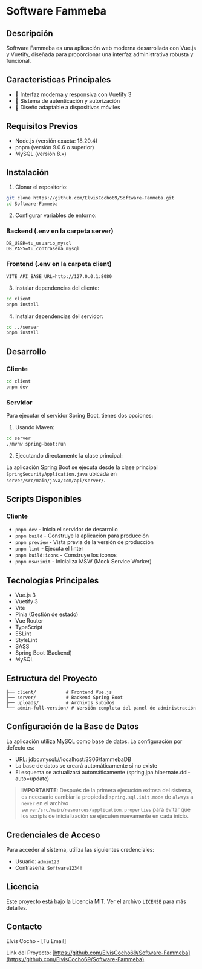 # Software Fammeba

## Descripción
Software Fammeba es una aplicación web moderna desarrollada con Vue.js y Vuetify, diseñada para proporcionar una interfaz administrativa robusta y funcional.

## Características Principales
- 🎨 Interfaz moderna y responsiva con Vuetify 3
- 🔐 Sistema de autenticación y autorización
- 📱 Diseño adaptable a dispositivos móviles

## Requisitos Previos
- Node.js (versión exacta: 18.20.4)
- pnpm (versión 9.0.6 o superior)
- MySQL (versión 8.x)

## Instalación

1. Clonar el repositorio:
```bash
git clone https://github.com/ElvisCocho69/Software-Fammeba.git
cd Software-Fammeba
```

2. Configurar variables de entorno:

### Backend (.env en la carpeta server)
```env
DB_USER=tu_usuario_mysql
DB_PASS=tu_contraseña_mysql
```

### Frontend (.env en la carpeta client)
```env
VITE_API_BASE_URL=http://127.0.0.1:8080
```

3. Instalar dependencias del cliente:
```bash
cd client
pnpm install
```

4. Instalar dependencias del servidor:
```bash
cd ../server
pnpm install
```

## Desarrollo

### Cliente
```bash
cd client
pnpm dev
```

### Servidor
Para ejecutar el servidor Spring Boot, tienes dos opciones:

1. Usando Maven:
```bash
cd server
./mvnw spring-boot:run
```

2. Ejecutando directamente la clase principal:

La aplicación Spring Boot se ejecuta desde la clase principal `SpringSecurityApplication.java` ubicada en `server/src/main/java/com/api/server/`.

## Scripts Disponibles

### Cliente
- `pnpm dev` - Inicia el servidor de desarrollo
- `pnpm build` - Construye la aplicación para producción
- `pnpm preview` - Vista previa de la versión de producción
- `pnpm lint` - Ejecuta el linter
- `pnpm build:icons` - Construye los iconos
- `pnpm msw:init` - Inicializa MSW (Mock Service Worker)

## Tecnologías Principales
- Vue.js 3
- Vuetify 3
- Vite
- Pinia (Gestión de estado)
- Vue Router
- TypeScript
- ESLint
- StyleLint
- SASS
- Spring Boot (Backend)
- MySQL

## Estructura del Proyecto
```
├── client/           # Frontend Vue.js
├── server/           # Backend Spring Boot
├── uploads/          # Archivos subidos
└── admin-full-version/ # Versión completa del panel de administración
```

## Configuración de la Base de Datos
La aplicación utiliza MySQL como base de datos. La configuración por defecto es:
- URL: jdbc:mysql://localhost:3306/fammebaDB
- La base de datos se creará automáticamente si no existe
- El esquema se actualizará automáticamente (spring.jpa.hibernate.ddl-auto=update)

> **IMPORTANTE**: Después de la primera ejecución exitosa del sistema, es necesario cambiar la propiedad `spring.sql.init.mode` de `always` a `never` en el archivo `server/src/main/resources/application.properties` para evitar que los scripts de inicialización se ejecuten nuevamente en cada inicio.

## Credenciales de Acceso
Para acceder al sistema, utiliza las siguientes credenciales:
- Usuario: `admin123`
- Contraseña: `Software1234!`

## Licencia
Este proyecto está bajo la Licencia MIT. Ver el archivo `LICENSE` para más detalles.

## Contacto
Elvis Cocho - [Tu Email]

Link del Proyecto: [https://github.com/ElvisCocho69/Software-Fammeba](https://github.com/ElvisCocho69/Software-Fammeba)
